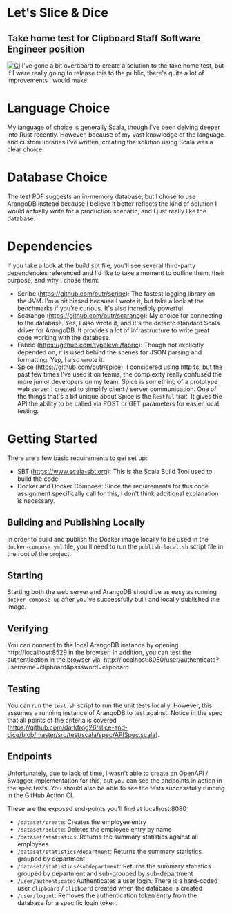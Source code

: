# Let's Slice & Dice
## Take home test for Clipboard Staff Software Engineer position
[![CI](https://github.com/darkfrog26/slice-and-dice/actions/workflows/ci.yml/badge.svg)](https://github.com/darkfrog26/slice-and-dice/actions/workflows/ci.yml)
I've gone a bit overboard to create a solution to the take home test, but if I were really going to release this to the
public, there's quite a lot of improvements I would make.

# Language Choice
My language of choice is generally Scala, though I've been delving deeper into Rust recently. However, because of my
vast knowledge of the language and custom libraries I've written, creating the solution using Scala was a clear choice.

# Database Choice
The test PDF suggests an in-memory database, but I chose to use ArangoDB instead because I believe it better reflects
the kind of solution I would actually write for a production scenario, and I just really like the database.

# Dependencies
If you take a look at the build.sbt file, you'll see several third-party dependencies referenced and I'd like to take a
moment to outline them, their purpose, and why I chose them:
- Scribe (https://github.com/outr/scribe): The fastest logging library on the JVM. I'm a bit biased because I wrote it,
but take a look at the benchmarks if you're curious. It's also incredibly powerful.
- Scarango (https://github.com/outr/scarango): My choice for connecting to the database. Yes, I also wrote it, and it's
the defacto standard Scala driver for ArangoDB. It provides a lot of infrastructure to write great code working with the
database.
- Fabric (https://github.com/typelevel/fabric): Though not explicitly depended on, it is used behind the scenes for JSON
parsing and formatting. Yep, I also wrote it.
- Spice (https://github.com/outr/spice): I considered using http4s, but the past few times I've used it on teams, the
complexity really confused the more junior developers on my team. Spice is something of a prototype web server I created
to simplify client / server communication. One of the things that's a bit unique about Spice is the `Restful` trait. It
gives the API the ability to be called via POST or GET parameters for easier local testing.

# Getting Started
There are a few basic requirements to get set up:
- SBT (https://www.scala-sbt.org): This is the Scala Build Tool used to build the code
- Docker and Docker Compose: Since the requirements for this code assignment specifically call for this, I don't think
additional explanation is necessary.

## Building and Publishing Locally
In order to build and publish the Docker image locally to be used in the `docker-compose.yml` file, you'll need to run
the `publish-local.sh` script file in the root of the project.

## Starting
Starting both the web server and ArangoDB should be as easy as running `docker compose up` after you've successfully
built and locally published the image.

## Verifying
You can connect to the local ArangoDB instance by opening http://localhost:8529 in the browser. In addition, you can
test the authentication in the browser via: http://localhost:8080/user/authenticate?username=clipboard&password=clipboard

## Testing
You can run the `test.sh` script to run the unit tests locally. However, this assumes a running instance of ArangoDB to
test against. Notice in the spec that all points of the criteria is covered (https://github.com/darkfrog26/slice-and-dice/blob/master/src/test/scala/spec/APISpec.scala).

## Endpoints
Unfortunately, due to lack of time, I wasn't able to create an OpenAPI / Swagger implementation for this, but you can
see the endpoints in action in the spec tests. You should also be able to see the tests successfully running in the
GitHub Action CI.

These are the exposed end-points you'll find at localhost:8080:
- `/dataset/create`: Creates the employee entry
- `/dataset/delete`: Deletes the employee entry by name
- `/dataset/statistics`: Returns the summary statistics against all employees
- `/dataset/statistics/department`: Returns the summary statistics grouped by department
- `/dataset/statistics/subdepartment`: Returns the summary statistics grouped by department and sub-grouped by sub-department
- `/user/authenticate`: Authenticates a user login. There is a hard-coded user `clipboard` / `clipboard` created when the database is created
- `/user/logout`: Removes the authentication token entry from the database for a specific login token.